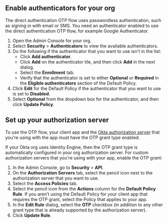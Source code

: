 ## Enable authenticators for your org

The direct authentication OTP flow uses passwordless authentication, such as signing in with email or SMS. You need an authenticator enabled to use the direct authentication OTP flow, for example Google Authenticator.

1. Open the Admin Console for your org.
1. Select **Security** > **Authenticators** to view the available authenticators.
1. Do the following if the authenticator that you want to use isn't in the list:
    * Click **Add authenticator**.
    * Click **Add** on the authenticator tile, and then click **Add** in the next dialog.
    * Select the **Enrollment** tab.
    * Verify that the authenticator is set to either **Optional** or **Required** in the **Eligible authenticators** section of the Default Policy.
1. Click **Edit** for the Default Policy if the authenticator that you want to use is set to **Disabled**.
1. Select **Optional** from the dropdown box for the authenticator, and then click **Update Policy**.

## Set up your authorization server

To use the OTP flow, your client app and the [Okta authorization server](/docs/concepts/auth-servers/) that you're using with the app must have the OTP grant type enabled.

If your Okta org uses Identity Engine, then the OTP grant type is automatically configured in your org authorization server. For custom authorization servers that you're using with your app, enable the OTP grant:

1. In the Admin Console, go to **Security** > **API**.
2. On the **Authorization Servers** tab, select the pencil icon next to the authorization server that you want to use.
3. Select the **Access Policies** tab.
4. Select the pencil icon from the **Actions** column for the **Default Policy Rule**.
    If you aren’t using the Default Policy for your client app that requires the OTP grant, select the Policy that applies to your app.
5. In the **Edit Rule** dialog, select the **OTP** checkbox (in addition to any other grant type that is already supported by the authorization server).
6. Click **Update Rule**.
